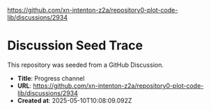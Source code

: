 https://github.com/xn-intenton-z2a/repository0-plot-code-lib/discussions/2934

# Discussion Seed Trace

This repository was seeded from a GitHub Discussion.

- **Title**: Progress channel
- **URL**: https://github.com/xn-intenton-z2a/repository0-plot-code-lib/discussions/2934
- **Created at**: 2025-05-10T10:08:09.092Z
